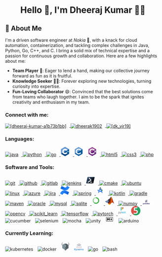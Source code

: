 <h1 align="center">Hello 👋, I'm Dheeraj Kumar 🧑🏻 </h1>

## 🌱 About Me

I'm a driven software engineer at *Nokia* 🚀, with a knack for cloud automation, containerization, and tackling complex challenges in Java, Python, Go, C++, and C. I bring a solid mix of technical expertise and a passion for continuous growth and collaboration. Here are a few highlights about me:

- **Team Player** 🤼: Eager to lend a hand, making our collective journey forward as fun as it is fruitful.
- **Knowledge Seeker** 🕵️‍♂️: Forever exploring new technologies, turning curiosity into expertise.
- **Fun-Loving Collaborator** 😄: Convinced that the best solutions come from teams who laugh together. I aim to be the spark that ignites creativity and enthusiasm in my team.


<!-- <br />
<p align="left">
  <a href="https://github.com/ryo-ma/github-profile-trophy">
    <img src="https://github-profile-trophy.vercel.app/?username=d-kumar19" alt="d-kumar19" />
  </a>
</p> -->


<h3 align="left">Connect with me:</h3>
<p align="left">
  <a href="https://www.linkedin.com/in/dheeraj-kumar-a1b73b1bb/" target="blank">
    <img align="center" src="https://www.vectorlogo.zone/logos/linkedin/linkedin-icon.svg" alt="[dheeraj-kumar-a1b73b1bb]" width="35px" style="padding-right:10px;"/>
  </a>
  <a href="https://twitter.com/dheerajk1901" target="blank">
    <img align="center" src="https://www.vectorlogo.zone/logos/twitter/twitter-tile.svg" alt="dheerak1902" width="35px" style="padding-right:10px;"/>
  </a>
  <a href="https://www.instagram.com/dk_vir19/" target="blank">
    <img align="center" src="https://www.vectorlogo.zone/logos/instagram/instagram-icon.svg" alt="[dk_vir19]" width="35px" style="padding-right:10px;"/>
  </a>
</p>


<h3 align="left">Languages: </h3>
<p align="left">
    <a href="https://www.java.com" target="_blank" rel="noreferrer">
        <img src="https://www.vectorlogo.zone/logos/java/java-icon.svg" alt="java" width="30px"" style="padding-right:10px;"/>
    </a>
    <a href="https://www.python.org" target="_blank" rel="noreferrer">
        <img src="https://www.vectorlogo.zone/logos/python/python-icon.svg" alt="python" width="30px"" style="padding-right:10px;"/>
    </a>
    <a href="https://golang.org" target="_blank" rel="noreferrer">
        <img src="https://www.vectorlogo.zone/logos/golang/golang-icon.svg" alt="go" width="30px"" style="padding-right:10px;"/>
    </a>
    <a href="https://cplusplus.com/" target="_blank" rel="noreferrer">
        <img src="https://raw.githubusercontent.com/devicons/devicon/master/icons/cplusplus/cplusplus-original.svg" alt="cplusplus" width="30px"" style="padding-right:10px;"/>
    </a>
    <a href="https://www.cprogramming.com/" target="_blank" rel="noreferrer">
        <img src="https://raw.githubusercontent.com/devicons/devicon/master/icons/c/c-original.svg" alt="c" width="30px"" style="padding-right:10px;"/>
    </a>
    <a href="https://www.w3schools.com/cs/" target="_blank" rel="noreferrer">
        <img src="https://raw.githubusercontent.com/devicons/devicon/master/icons/csharp/csharp-original.svg" alt="csharp" width="30px"" style="padding-right:10px;"/>
    </a>
    <a href="https://www.w3.org/html/" target="_blank" rel="noreferrer">
        <img src="https://www.vectorlogo.zone/logos/w3_html5/w3_html5-icon.svg" alt="html5" width="30px"" style="padding-right:10px;"/>
    </a>
    <a href="https://www.w3schools.com/css/" target="_blank" rel="noreferrer">
        <img src="https://www.vectorlogo.zone/logos/w3_css/w3_css-icon.svg" alt="css3" width="30px"" style="padding-right:10px;"/>
    </a>
    <a href="https://www.php.net" target="_blank" rel="noreferrer">
        <img src="https://www.vectorlogo.zone/logos/php/php-icon.svg" alt="php" width="30px"" style="padding-right:10px;"/>
    </a>
</p>


<h3 align="left">Software and Tools: </h3>
<p align="left">
    <a href="https://git-scm.com/" target="_blank" rel="noreferrer">
        <img src="https://www.vectorlogo.zone/logos/git-scm/git-scm-icon.svg" alt="git" width="30px"" style="padding-right:10px;"/>
    </a>
    <a href="https://github.com/" target="_blank" rel="noreferrer">
        <img src="https://www.vectorlogo.zone/logos/github/github-icon.svg" alt="github" width="30px"" style="padding-right:10px;"/>
    <a href="https://about.gitlab.com/" target="_blank" rel="noreferrer">
        <img src="https://www.vectorlogo.zone/logos/gitlab/gitlab-icon.svg" alt="gitlab" width="30px"" style="padding-right:10px;"/>
    </a>
    <a href="https://www.jenkins.io" target="_blank" rel="noreferrer">
        <img src="https://www.vectorlogo.zone/logos/jenkins/jenkins-icon.svg" alt="jenkins" width="30px"" style="padding-right:10px;"/>
    </a>
    <a href="https://learn.microsoft.com/en-us/powershell/" target="_blank" rel="noopener noreferrer">
        <img src="./img/powershell.png" alt="powershell" width="30px"" style="padding-right:10px;"/>
    </a>
    <a href="https://cmake.org/" target="_blank" rel="noreferrer">
        <img src="https://www.vectorlogo.zone/logos/cmake/cmake-icon.svg" alt="cmake" width="30px"" style="padding-right:10px;"/>
    </a>
    <a href="https://ubuntu.com/" target="_blank" rel="noreferrer">
        <img src="https://www.vectorlogo.zone/logos/ubuntu/ubuntu-icon.svg" alt="ubuntu" width="30px"" style="padding-right:10px;"/>
    </a>
        <a href="https://www.linux.org/" target="_blank" rel="noreferrer">
        <img src="https://www.vectorlogo.zone/logos/linux/linux-icon.svg" alt="linux" width="30px"" style="padding-right:10px;"/>
    </a>
    <a href="https://azure.microsoft.com/en-in/" target="_blank" rel="noreferrer">
        <img src="https://www.vectorlogo.zone/logos/microsoft_azure/microsoft_azure-icon.svg" alt="azure" width="30px"" style="padding-right:10px;"/>
    </a>
    <a href="https://www.atlassian.com/software/jira" target="_blank" rel="noopener noreferrer">
        <img src="https://www.vectorlogo.zone/logos/atlassian_jira/atlassian_jira-icon.svg" alt="jira" width="30px"" style="padding-right:10px;"/>
    </a>
    <a href="https://www.atlassian.com/software/confluence" target="_blank" rel="noopener noreferrer">
        <img src="https://github.com/devicons/devicon/blob/v2.15.1/icons/confluence/confluence-original.svg" alt="confluence" width="30px"" style="padding-right:10px;"/>
    </a>
    <a href="https://spring.io/" target="_blank" rel="noreferrer">
        <img src="https://www.vectorlogo.zone/logos/springio/springio-icon.svg" alt="spring" width="30px"" style="padding-right:10px;"/>
    </a>
    <a href="https://developer.android.com" target="_blank" rel="noreferrer">
        <img src="./img/android_studio.jpeg" alt="android_studio" width="30px"" style="padding-right:10px;"/>
    </a>
    <a href="https://kotlinlang.org" target="_blank" rel="noreferrer">
        <img src="https://www.vectorlogo.zone/logos/kotlinlang/kotlinlang-icon.svg" alt="kotlin" width="30px"" style="padding-right:10px;"/>
    </a>
    <a href="https://gradle.org/" target="_blank" rel="noreferrer">
        <img src="https://www.vectorlogo.zone/logos/gradle/gradle-icon.svg" alt="gradle" width="30px"" style="padding-right:10px;"/>
    </a>
    <a href="https://maven.apache.org/" target="_blank" rel="noopener noreferrer">
        <img src="https://www.vectorlogo.zone/logos/apache_maven/apache_maven-icon.svg" alt="maven" width="30px"" style="padding-right:10px;"/>
    <a href="https://www.oracle.com/" target="_blank" rel="noreferrer">
        <img src="https://www.vectorlogo.zone/logos/oracle/oracle-icon.svg" alt="oracle" width="30px"" style="padding-right:10px;"/>
    </a>
    <a href="https://www.mysql.com/" target="_blank" rel="noreferrer">
        <img src="https://www.vectorlogo.zone/logos/mysql/mysql-icon.svg" alt="mysql" width="30px"" style="padding-right:10px;"/>
    </a>
    <a href="https://www.sqlite.org/" target="_blank" rel="noreferrer">
        <img src="https://www.vectorlogo.zone/logos/sqlite/sqlite-icon.svg" alt="sqlite" width="30px"" style="padding-right:10px;"/>
    </a>
    <a href="https://www.anaconda.com/" target="_blank" rel="noreferrer">
        <img src="./img/anaconda.png" alt="anaconda" width="30px"" style="padding-right:10px;"/>
    </a>
    <a href="https://www.mathworks.com/" target="_blank" rel="noreferrer">
        <img src="./img/matlab.jpeg" alt="matlab" width="30px"" style="padding-right:10px;"/>
    </a>
    <a href="https://numpy.org/" target="_blank" rel="noopener noreferrer">
        <img src="https://www.vectorlogo.zone/logos/numpy/numpy-icon.svg" alt="numpy" width="30px"" style="padding-right:10px;"/>
    </a>
    <a href="https://pandas.pydata.org/" target="_blank" rel="noreferrer">
        <img src="./img/pandas.png" alt="pandas" width="30px"" style="padding-right:10px;"/>
    </a>
    <a href="https://opencv.org/" target="_blank" rel="noreferrer">
        <img src="https://www.vectorlogo.zone/logos/opencv/opencv-icon.svg" alt="opencv" width="30px"" style="padding-right:10px;"/>
    </a>
    <a href="https://scikit-learn.org/" target="_blank" rel="noreferrer">
        <img src="https://upload.wikimedia.org/wikipedia/commons/0/05/Scikit_learn_logo_small.svg" alt="scikit_learn" width="30px"" style="padding-right:10px;"/>
    </a>
    <a href="https://www.tensorflow.org" target="_blank" rel="noreferrer">
        <img src="https://www.vectorlogo.zone/logos/tensorflow/tensorflow-icon.svg" alt="tensorflow" width="30px"" style="padding-right:10px;"/>
    </a>
    <a href="https://pytorch.org/" target="_blank" rel="noopener noreferrer">
        <img src="https://www.vectorlogo.zone/logos/pytorch/pytorch-icon.svg" alt="pytorch" width="30px"" style="padding-right:10px;"/>
    </a>
    <a href="https://docs.pytest.org/en/8.0.x/" target="_blank" rel="noreferrer">
        <img src="./img/pytest.svg" alt="pytest" width="30px"" style="padding-right:10px;"/>
    </a>
    <a href="https://junit.org/junit5/" target="_blank" rel="noreferrer">
        <img src="./img/junit.png" alt="junit" width="30px"" style="padding-right:10px;"/>
    </a>
    <a target="_blank" rel="noopener noreferrer">
        <img src="https://www.vectorlogo.zone/logos/cucumberio/cucumberio-icon.svg" alt="cucumber" width="30px"" style="padding-right:10px;"/>
    </a>
    <a target="_blank" rel="noreferrer">
        <img src="https://skillicons.dev/icons?i=selenium" alt="selenium" width="30px"" style="padding-right:10px;"/>
    </a>
    <a target="_blank" rel="noreferrer">
        <img src="https://www.vectorlogo.zone/logos/mochajs/mochajs-icon.svg" alt="mocha" width="30px"" style="padding-right:10px;"/>
    </a>
    <a target="_blank" rel="noreferrer">
        <img src="https://www.vectorlogo.zone/logos/unity3d/unity3d-icon.svg" alt="unity" width="30px"" style="padding-right:10px;"/>
    </a>
    <a target="_blank" rel="noreferrer">
        <img src="./img/markdown.png" alt="markdown" width="30px"" style="padding-right:10px;"/>
    </a>
    <a target="_blank" rel="noreferrer">
        <img src="https://www.vectorlogo.zone/logos/arduino/arduino-icon.svg" alt="arduino" width="30px"" style="padding-right:10px;"/>
    </a>
</p>


<h3 align="left">Currently Learning: </h3>
<p align="left">
    <img src="https://www.vectorlogo.zone/logos/kubernetes/kubernetes-icon.svg" alt="kubernetes" title="Kubernetes" width="30px" style="padding-right:10px;"/>
    <img src="https://www.vectorlogo.zone/logos/docker/docker-icon.svg" alt="docker" title="Docker" width="30px" style="padding-right:10px;"/>
    <img src="./img/opa.png" alt="rego" title="Open Policy Agent (OPA)" width="30px" style="padding-right:10px;"/>
    <img src="./img/kyverno.png" alt="kyverno" title="Kyverno" width="30px" style="padding-right:10px;"/>
    <img src="https://www.vectorlogo.zone/logos/golang/golang-icon.svg" alt="go" title="Go Language" width="30px" style="padding-right:10px;"/>
    <img src="https://www.vectorlogo.zone/logos/gnu_bash/gnu_bash-icon.svg" alt="bash" title="GNU Bash" width="30px" style="padding-right:10px;"/>
</p>


<!-- <br />
<h3 align="center">📊 My GitHub Stats</h3>
<p align="center">
  <img src="https://github-readme-stats.vercel.app/api/top-langs?username=d-kumar19&show_icons=true&locale=en&layout=compact"
  alt="d-kumar19" />
</p>


<p align="center">
  <img src="https://github-readme-stats.vercel.app/api?username=d-kumar19&show_icons=true&locale=en"
  alt="d-kumar19" />
</p>


<br />
<h3 align="center">📈 My Contributions</h3>
<p align="center">
  <img src="https://github-readme-streak-stats.herokuapp.com/?user=d-kumar19&" alt="d-kumar19" />
</p> -->

